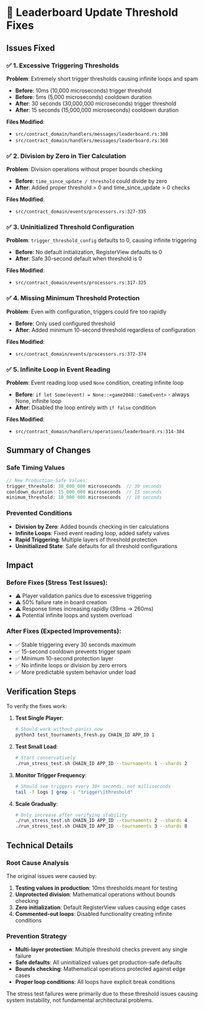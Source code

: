 # 🔧 Leaderboard Update Threshold Fixes

## Issues Fixed

### ✅ **1. Excessive Triggering Thresholds**

**Problem**: Extremely short trigger thresholds causing infinite loops and spam
- **Before**: 10ms (10,000 microseconds) trigger threshold
- **Before**: 5ms (5,000 microseconds) cooldown duration
- **After**: 30 seconds (30,000,000 microseconds) trigger threshold
- **After**: 15 seconds (15,000,000 microseconds) cooldown duration

**Files Modified**:
- `src/contract_domain/handlers/messages/leaderboard.rs:308`
- `src/contract_domain/handlers/messages/leaderboard.rs:360`

### ✅ **2. Division by Zero in Tier Calculation**

**Problem**: Division operations without proper bounds checking
- **Before**: `time_since_update / threshold` could divide by zero
- **After**: Added proper threshold > 0 and time_since_update > 0 checks

**Files Modified**:
- `src/contract_domain/events/processors.rs:327-335`

### ✅ **3. Uninitialized Threshold Configuration**

**Problem**: `trigger_threshold_config` defaults to 0, causing infinite triggering
- **Before**: No default initialization, RegisterView defaults to 0
- **After**: Safe 30-second default when threshold is 0

**Files Modified**:
- `src/contract_domain/events/processors.rs:317-325`

### ✅ **4. Missing Minimum Threshold Protection**

**Problem**: Even with configuration, triggers could fire too rapidly
- **Before**: Only used configured threshold
- **After**: Added minimum 10-second threshold regardless of configuration

**Files Modified**:
- `src/contract_domain/events/processors.rs:372-374`

### ✅ **5. Infinite Loop in Event Reading**

**Problem**: Event reading loop used `None` condition, creating infinite loop
- **Before**: `if let Some(event) = None::<game2048::GameEvent>` - always None, infinite loop
- **After**: Disabled the loop entirely with `if false` condition

**Files Modified**:
- `src/contract_domain/handlers/operations/leaderboard.rs:314-384`

## Summary of Changes

### Safe Timing Values
```rust
// New Production-Safe Values:
trigger_threshold: 30_000_000 microseconds  // 30 seconds
cooldown_duration: 15_000_000 microseconds  // 15 seconds  
minimum_threshold: 10_000_000 microseconds  // 10 seconds
```

### Prevented Conditions
- **Division by Zero**: Added bounds checking in tier calculations
- **Infinite Loops**: Fixed event reading loop, added safety valves
- **Rapid Triggering**: Multiple layers of threshold protection
- **Uninitialized State**: Safe defaults for all threshold configurations

## Impact

### Before Fixes (Stress Test Issues):
- ⚠️ Player validation panics due to excessive triggering
- ⚠️ 50% failure rate in board creation
- ⚠️ Response times increasing rapidly (39ms → 260ms)
- ⚠️ Potential infinite loops and system overload

### After Fixes (Expected Improvements):
- ✅ Stable triggering every 30 seconds maximum
- ✅ 15-second cooldown prevents trigger spam
- ✅ Minimum 10-second protection layer
- ✅ No infinite loops or division by zero errors
- ✅ More predictable system behavior under load

## Verification Steps

To verify the fixes work:

1. **Test Single Player**:
   ```bash
   # Should work without panics now
   python3 test_tournaments_fresh.py CHAIN_ID APP_ID 1
   ```

2. **Test Small Load**:
   ```bash  
   # Start conservatively
   ./run_stress_test.sh CHAIN_ID APP_ID --tournaments 1 --shards 2
   ```

3. **Monitor Trigger Frequency**:
   ```bash
   # Should see triggers every 30+ seconds, not milliseconds
   tail -f logs | grep -i "trigger\|threshold"
   ```

4. **Scale Gradually**:
   ```bash
   # Only increase after verifying stability
   ./run_stress_test.sh CHAIN_ID APP_ID --tournaments 2 --shards 4
   ./run_stress_test.sh CHAIN_ID APP_ID --tournaments 3 --shards 8
   ```

## Technical Details

### Root Cause Analysis
The original issues were caused by:
1. **Testing values in production**: 10ms thresholds meant for testing
2. **Unprotected division**: Mathematical operations without bounds checking
3. **Zero initialization**: Default RegisterView values causing edge cases
4. **Commented-out loops**: Disabled functionality creating infinite conditions

### Prevention Strategy
- **Multi-layer protection**: Multiple threshold checks prevent any single failure
- **Safe defaults**: All uninitialized values get production-safe defaults
- **Bounds checking**: Mathematical operations protected against edge cases
- **Proper loop conditions**: All loops have explicit break conditions

The stress test failures were primarily due to these threshold issues causing system instability, not fundamental architectural problems.